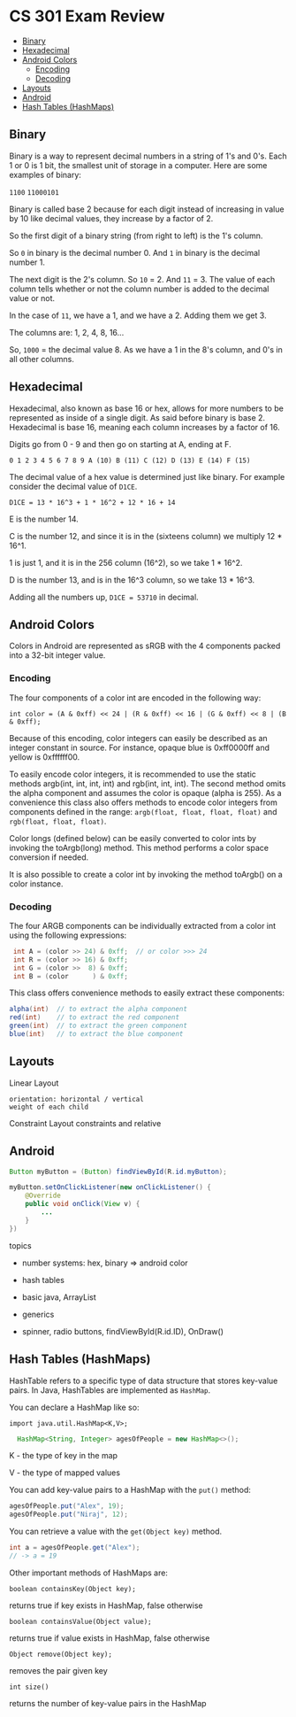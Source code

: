 # CS 301 Exam Review

<!-- TOC -->

- [Binary](#binary)
- [Hexadecimal](#hexadecimal)
- [Android Colors](#android-colors)
	- [Encoding](#encoding)
	- [Decoding](#decoding)
- [Layouts](#layouts)
- [Android](#android)
- [Hash Tables (HashMaps)](#hash-tables-hashmaps)

<!-- /TOC -->

## Binary

Binary is a way to represent decimal numbers in a string of 1's and 0's.  Each 1 or 0 is 1 bit, the smallest unit of storage in a computer. Here are some examples of binary:

`1100` `11000101`

Binary is called base 2 because for each digit instead of increasing in value by 10 like decimal values, they increase by a factor of 2.

So the first digit of a binary string (from right to left) is the 1's column.

So `0` in binary is the decimal number 0. And `1` in binary is the decimal number 1.

The next digit is the 2's column. So `10` = 2.  And `11` = 3. The value of each column tells whether or not the column number is added to the decimal value or not.

In the case of `11`, we have a 1, and we have a 2. Adding them we get 3.

The columns are: 1, 2, 4, 8, 16...

So, `1000` = the decimal value 8. As we have a 1 in the 8's column, and 0's in all other columns.

## Hexadecimal

Hexadecimal, also known as base 16 or hex, allows for more numbers to be represented as inside of a single digit. As said before binary is base 2.  Hexadecimal is base 16, meaning each column increases by a factor of 16.

Digits go from 0 - 9 and then go on starting at A, ending at F.

`0 1 2 3 4 5 6 7 8 9 A (10) B (11) C (12) D (13) E (14) F (15)`

The decimal value of a hex value is determined just like binary. For example consider the decimal value of `D1CE`.

`D1CE = 13 * 16^3 + 1 * 16^2 + 12 * 16 + 14`

E is the number 14.

C is the number 12, and since it is in the (sixteens column) we multiply 12 * 16^1.

1 is just 1, and it is in the 256 column (16^2), so we take 1 * 16^2.

D is the number 13, and is in the 16^3 column, so we take 13 * 16^3.

Adding all the numbers up, `D1CE = 53710` in decimal.

## Android Colors

Colors in Android are represented as sRGB with the 4 components packed into a 32-bit integer value.

### Encoding

The four components of a color int are encoded in the following way:

`int color = (A & 0xff) << 24 | (R & 0xff) << 16 | (G & 0xff) << 8 | (B & 0xff);`

Because of this encoding, color integers can easily be described as an integer constant in source. For instance, opaque blue is 0xff0000ff and yellow is 0xffffff00.

To easily encode color integers, it is recommended to use the static methods argb(int, int, int, int) and rgb(int, int, int). The second method omits the alpha component and assumes the color is opaque (alpha is 255). As a convenience this class also offers methods to encode color integers from components defined in the  range: `argb(float, float, float, float)` and `rgb(float, float, float)`.

Color longs (defined below) can be easily converted to color ints by invoking the toArgb(long) method. This method performs a color space conversion if needed.

It is also possible to create a color int by invoking the method toArgb() on a color instance.

### Decoding

The four ARGB components can be individually extracted from a color int using the following expressions:

```java
 int A = (color >> 24) & 0xff;	// or color >>> 24
 int R = (color >> 16) & 0xff;
 int G = (color >>  8) & 0xff;
 int B = (color      ) & 0xff;
```

This class offers convenience methods to easily extract these components:

```java
alpha(int)	// to extract the alpha component
red(int)	// to extract the red component
green(int)	// to extract the green component
blue(int)	// to extract the blue component

```

## Layouts

Linear Layout

	orientation: horizontal / vertical
	weight of each child

Constraint Layout
	constraints and relative

## Android

```java
Button myButton = (Button) findViewById(R.id.myButton);

myButton.setOnClickListener(new onClickListener() {
	@Override
	public void onClick(View v) {
		...
	}
})
```

topics

- number systems: hex, binary => android color

- hash tables

- basic java, ArrayList

- generics

- spinner, radio buttons, findViewById(R.id.ID), OnDraw()

## Hash Tables (HashMaps)

HashTable refers to a specific type of data structure that stores key-value pairs.  In Java, HashTables are implemented as `HashMap`.

You can declare a HashMap like so:

`import java.util.HashMap<K,V>;`

```java
  HashMap<String, Integer> agesOfPeople = new HashMap<>();
```

K - the type of key in the map

V - the type of mapped values

You can add key-value pairs to a HashMap with the `put()` method:

```java
agesOfPeople.put("Alex", 19);
agesOfPeople.put("Niraj", 12);
```

You can retrieve a value with the `get(Object key)` method.

```java
int a = agesOfPeople.get("Alex");
// -> a = 19
```

Other important methods of HashMaps are:

`boolean containsKey(Object key);`

returns true if key exists in HashMap, false otherwise

`boolean containsValue(Object value);`

returns true if value exists in HashMap, false otherwise

`Object remove(Object key);`

removes the pair given key

`int size()`

returns the number of key-value pairs in the HashMap